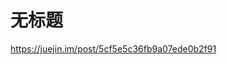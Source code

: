 # 无标题

<!--
ID: b7692d7e-7053-4b7f-94d1-85c736ffdc7f
Status: draft
Date: 2020-07-29T23:37:30
Modified: 2020-07-29T23:37:30
wp_id: 1642
-->

https://juejin.im/post/5cf5e5c36fb9a07ede0b2f91
